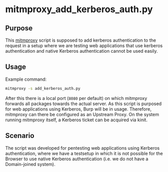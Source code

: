 # mitmproxy_add_kerberos_auth.py

## Purpose

This [mitmproxy](https://mitmproxy.org/) script is supposed to add kerberos authentication to the request in a setup where we are testing web applications that use kerberos authentication and native Kerberos authentication cannot be used easily.

## Usage

Example command:
```bash
mitmproxy -s add_kerberos_auth.py
```

After this there is a local port (`8080` per default) on which mitmproxy forwards all packages towards the actual server. As this script is purposed for web applications using Kerberos, Burp will be in usage. Therefore, mitmproxy can there be configured as an Upstream Proxy. On the system running mitmproxy itself, a Kerberos ticket can be acquired via kinit.

## Scenario

The script was developed for pentesting web applications using Kerberos authentication, where we have a testsetup in which it is not possible for the Browser to use native Kerberos authentication (i.e. we do not have a Domain-joined system).
